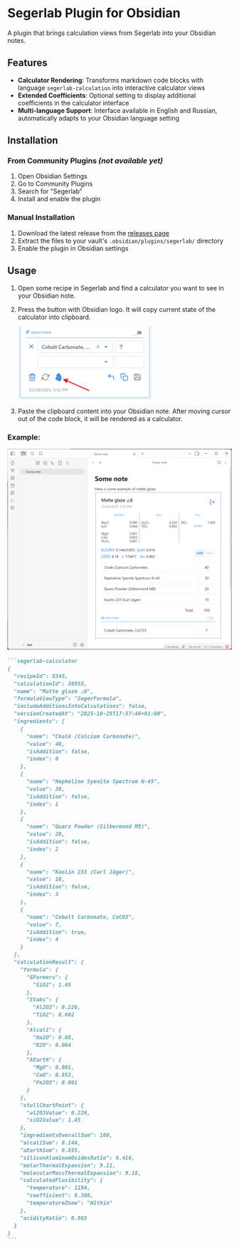 # Segerlab Plugin for Obsidian

A plugin that brings calculation views from Segerlab into your Obsidian notes.

## Features

- **Calculator Rendering**: Transforms markdown code blocks with language `segerlab-calculation` into interactive calculator views
- **Extended Coefficients**: Optional setting to display additional coefficients in the calculator interface
- **Multi-language Support**: Interface available in English and Russian, automatically adapts to your Obsidian language setting

## Installation

### From Community Plugins _(not available yet)_
1. Open Obsidian Settings
2. Go to Community Plugins
3. Search for "Segerlab"
4. Install and enable the plugin

### Manual Installation
1. Download the latest release from the [releases page](https://github.com/ksemkav/obsidian-segerlab-plugin/releases)
2. Extract the files to your vault's `.obsidian/plugins/segerlab/` directory
3. Enable the plugin in Obsidian settings

## Usage

1. Open some recipe in Segerlab and find a calculator you want to see in your Obsidian note.
2. Press the button with Obsidian logo. It will copy current state of the calculator into clipboard.

	 <img alt="obsidian_button.png" src="obsidian_button.png" width="300"/>
	 
3. Paste the clipboard content into your Obsidian note. After moving cursor out of the code block, it will be rendered as a calculator.
	 
### Example:

<img alt="example.png" src="example.png" width="720"/>

````markdown
```segerlab-calculator
{
  "recipeId": 8345,
  "calculationId": 36955,
  "name": "Matte glaze △6",
  "formulaViewType": "SegerFormula",
  "includeAdditionsIntoCalculations": false,
  "versionCreatedAt": "2025-10-28T17:57:40+01:00",
  "ingredients": [
    {
      "name": "Chalk (Calcium Carbonate)",
      "value": 40,
      "isAddition": false,
      "index": 0
    },
    {
      "name": "Nepheline Syenite Spectrum N-45",
      "value": 30,
      "isAddition": false,
      "index": 1
    },
    {
      "name": "Quarz Powder (Silbermond M8)",
      "value": 20,
      "isAddition": false,
      "index": 2
    },
    {
      "name": "Kaolin 233 (Carl Jäger)",
      "value": 10,
      "isAddition": false,
      "index": 3
    },
    {
      "name": "Cobalt Carbonate, CoCO3",
      "value": 7,
      "isAddition": true,
      "index": 4
    }
  ],
  "calculationResult": {
    "formula": {
      "GFormers": {
        "SiO2": 1.45
      },
      "Stabs": {
        "Al2O3": 0.226,
        "TiO2": 0.002
      },
      "Alcali": {
        "Na2O": 0.08,
        "K2O": 0.064
      },
      "AEarth": {
        "MgO": 0.001,
        "CaO": 0.853,
        "Fe2O3": 0.001
      }
    },
    "stullChartPoint": {
      "al2O3Value": 0.226,
      "siO2Value": 1.45
    },
    "ingredientsOverallSum": 100,
    "alcaliSum": 0.144,
    "aEarthSum": 0.855,
    "siliconAluminumOxidesRatio": 6.416,
    "molarThermalExpansion": 9.11,
    "molecularMassThermalExpansion": 9.18,
    "calculatedFluxibility": {
      "temperature": 1194,
      "coefficient": 0.306,
      "temperatureZone": "Within"
    },
    "acidityRatio": 0.863
  }
}
```
````
